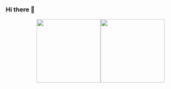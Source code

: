 ### Hi there 👋

<!--
**Bierxiensi/Bierxiensi** is a ✨ _special_ ✨ repository because its `README.md` (this file) appears on your GitHub profile.

Here are some ideas to get you started:

- 🔭 I’m currently working on ...
- 🌱 I’m currently learning ...
- 👯 I’m looking to collaborate on ...
- 🤔 I’m looking for help with ...
- 💬 Ask me about ...
- 📫 How to reach me: ...
- 😄 Pronouns: ...
- ⚡ Fun fact: ...
-->

<div align="center"> <img height="170px" src="https://github-readme-stats.vercel.app/api?username=zhangxiangyu&hide_border=true&show_icons=trueline_height=22&locale=cn" /><img height="170px" src="https://github-readme-stats.vercel.app/api/top-langs/?username=guojiongwei&hide_border=true&layout=compact&langs_count=6&locale=cn" />  </div>
